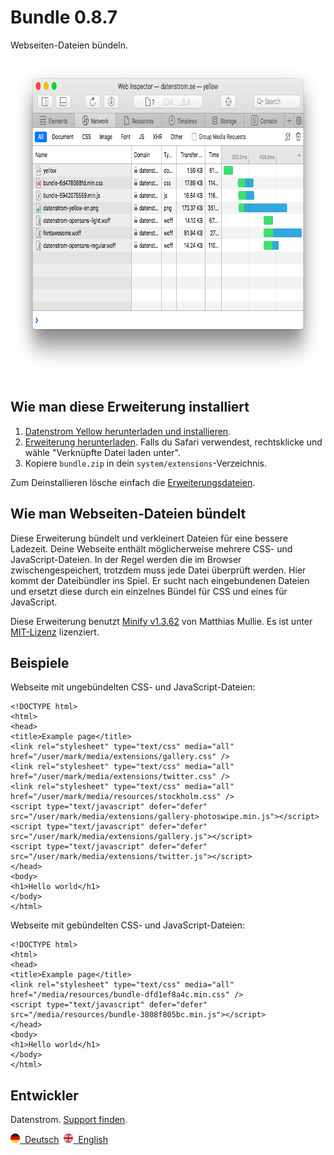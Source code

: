Bundle 0.8.7
============
Webseiten-Dateien bündeln.

<p align="center"><img src="bundle-screenshot.png?raw=true" width="795" height="512" alt="Bildschirmfoto"></p>

## Wie man diese Erweiterung installiert

1. [Datenstrom Yellow herunterladen und installieren](https://github.com/datenstrom/yellow/).
2. [Erweiterung herunterladen](https://github.com/datenstrom/yellow-extensions/raw/master/zip/bundle.zip). Falls du Safari verwendest, rechtsklicke und wähle "Verknüpfte Datei laden unter".
3. Kopiere `bundle.zip` in dein `system/extensions`-Verzeichnis.

Zum Deinstallieren lösche einfach die [Erweiterungsdateien](extension.ini).

## Wie man Webseiten-Dateien bündelt

Diese Erweiterung bündelt und verkleinert Dateien für eine bessere Ladezeit. Deine Webseite enthält möglicherweise mehrere CSS- und JavaScript-Dateien. In der Regel werden die im Browser zwischengespeichert, trotzdem muss jede Datei überprüft werden. Hier kommt der Dateibündler ins Spiel. Er sucht nach eingebundenen Dateien und ersetzt diese durch ein einzelnes Bündel für CSS und eines für JavaScript.

Diese Erweiterung benutzt [Minify v1.3.62](https://github.com/matthiasmullie/minify) von Matthias Mullie. Es ist unter [MIT-Lizenz](https://opensource.org/licenses/MIT) lizenziert.

## Beispiele

Webseite mit ungebündelten CSS- und JavaScript-Dateien:

```
<!DOCTYPE html>
<html>
<head>
<title>Example page</title>
<link rel="stylesheet" type="text/css" media="all" href="/user/mark/media/extensions/gallery.css" />
<link rel="stylesheet" type="text/css" media="all" href="/user/mark/media/extensions/twitter.css" />
<link rel="stylesheet" type="text/css" media="all" href="/user/mark/media/resources/stockholm.css" />
<script type="text/javascript" defer="defer" src="/user/mark/media/extensions/gallery-photoswipe.min.js"></script>
<script type="text/javascript" defer="defer" src="/user/mark/media/extensions/gallery.js"></script>
<script type="text/javascript" defer="defer" src="/user/mark/media/extensions/twitter.js"></script>
</head>
<body>
<h1>Hello world</h1>
</body>
</html>
```

Webseite mit gebündelten CSS- und JavaScript-Dateien:

```
<!DOCTYPE html>
<html>
<head>
<title>Example page</title>
<link rel="stylesheet" type="text/css" media="all" href="/media/resources/bundle-dfd1ef8a4c.min.css" />
<script type="text/javascript" defer="defer" src="/media/resources/bundle-3808f805bc.min.js"></script>
</head>
<body>
<h1>Hello world</h1>
</body>
</html>
```

## Entwickler

Datenstrom. [Support finden](https://datenstrom.se/de/yellow/help/).

<p>
<a href="README-de.md"><img src="https://raw.githubusercontent.com/datenstrom/yellow-extensions/master/features/help/language-de.png" width="15" height="15" alt="Deutsch">&nbsp; Deutsch</a>&nbsp;
<a href="README.md"><img src="https://raw.githubusercontent.com/datenstrom/yellow-extensions/master/features/help/language-en.png" width="15" height="15" alt="English">&nbsp; English</a>&nbsp;
</p>
